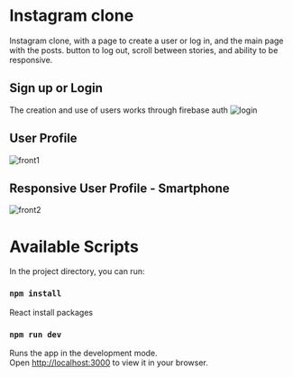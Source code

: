 # Instagram clone
Instagram clone, with a page to create a user or log in, and the main page with the posts. button to log out, scroll between stories, and ability to be responsive.

## Sign up or Login
The creation and use of users works through firebase auth
![login](https://github.com/D3R5/instagram-clone-react/assets/117954097/5d641995-d3ab-42ae-93fb-e57cbdb73dd6)

## User Profile
![front1](https://github.com/D3R5/instagram-clone-react/assets/117954097/94b2b5d9-7de6-4b7b-ae45-d34e4215c0c6)

## Responsive User Profile - Smartphone
![front2](https://github.com/D3R5/instagram-clone-react/assets/117954097/9f62d931-a0f3-4617-9727-6e9357ace63a)


# Available Scripts

In the project directory, you can run:

### `npm install`

React install packages

### `npm run dev`

Runs the app in the development mode.\
Open [http://localhost:3000](http://localhost:1573) to view it in your browser.
